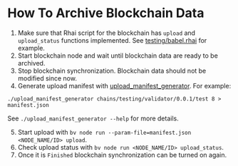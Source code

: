 # How To Archive Blockchain Data 

1. Make sure that Rhai script for the blockchain has `upload` and `upload_status` functions implemented. See [testing/babel.rhai](babel_api/protocols/testing/babel.rhai) for example.
2. Start blockchain node and wait until blockchain data are ready to be archived.
3. Stop blockchain synchronization. Blockchain data should not be modified since now.
4. Generate upload manifest with [upload_manifest_generator](https://github.com/blockjoy/blockvisor/releases/latest). For example:
```shell
./upload_manifest_generator chains/testing/validator/0.0.1/test 8 > manifest.json
```
See `./upload_manifest_generator --help` for more details.

5. Start upload with `bv node run --param-file=manifest.json <NODE_NAME/ID> upload`.
6. Check upload status with `bv node run <NODE_NAME/ID> upload_status`.
7. Once it is `Finished` blockchain synchronization can be turned on again.
